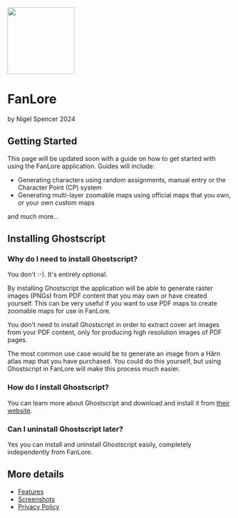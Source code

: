 ﻿<image src="docs/AI_Logo.png" height="150"/>

# FanLore
by Nigel Spencer 2024

## Getting Started
This page will be updated soon with a guide on how to get started with using the FanLore application. Guides will include:
* Generating characters using random assignments, manual entry or the Character Point (CP) system
* Generating multi-layer zoomable maps using official maps that you own, or your own custom maps

and much more...

## Installing Ghostscript
### Why do I need to install Ghostscript?
You don't :-). It's entirely optional. 

By installing Ghostscript the application will be able to generate raster images (PNGs) from PDF content that you may 
own or have created yourself. This can be very useful if you want to use PDF maps to create zoomable maps for use
in FanLore. 

You don't need to install Ghostscript in order to extract cover art images from your PDF content, only for producing 
high resolution images of PDF pages.

The most common use case would be to generate an image from a Hârn atlas map that you have purchased.
You could do this yourself, but using Ghostscript in FanLore will make this process much easier.

### How do I install Ghostscript?
You can learn more about Ghostscript and download and install it from [their website](https://www.ghostscript.com). 

### Can I uninstall Ghostscript later?
Yes you can install and uninstall Ghostscript easily, completely independently from FanLore.

## More details
* [Features](docs/Features.md)
* [Screenshots](docs/Screenshots.md)
* [Privacy Policy](privacy/ReadMe.md)